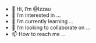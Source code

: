 - 👋 Hi, I’m @Izzau
- 👀 I’m interested in ...
- 🌱 I’m currently learning ...
- 💞️ I’m looking to collaborate on ...
- 📫 How to reach me ...

<!---
Izzau/Izzau is a ✨ special ✨ repository because its `README.md` (this file) appears on your GitHub profile.
You can click the Preview link to take a look at your changes.
--->
